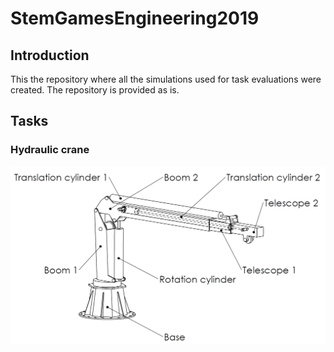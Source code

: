 # StemGamesEngineering2019

## Introduction

This the repository where all the simulations used for task evaluations were created.
The repository is provided as is.


## Tasks

### Hydraulic crane

![Hydraulic crane](https://github.com/aoreskovic/StemGamesEngineering2019/blob/master/Latex/Images/Crane/kran_izometrija.jpg "Hydraulic crane")